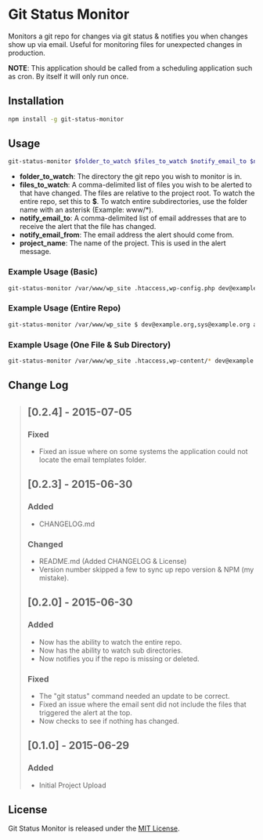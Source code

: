 # Git Status Monitor

Monitors a git repo for changes via git status & notifies you when changes show up via email. Useful for monitoring files for unexpected changes in production.

**NOTE**: This application should be called from a scheduling application such as cron. By itself it will only run once.

## Installation

```bash
npm install -g git-status-monitor
```

## Usage

```bash
git-status-monitor $folder_to_watch $files_to_watch $notify_email_to $notify_email_from $project_name
```

 * **folder_to_watch**: The directory the git repo you wish to monitor is in.
 * **files_to_watch**: A comma-delimited list of files you wish to be alerted to that have changed. The files are relative to the project root. To watch the entire repo, set this to **$**. To watch entire subdirectories, use the folder name with an asterisk (Example: www/*).
 * **notify_email_to**: A comma-delimited list of email addresses that are to receive the alert that the file has changed.
 * **notify_email_from**: The email address the alert should come from.
 * **project_name**: The name of the project. This is used in the alert message.

### Example Usage (Basic)

```bash
git-status-monitor /var/www/wp_site .htaccess,wp-config.php dev@example.org,sys@example.org alerts@example.org "My WP Site"
```

### Example Usage (Entire Repo)

```bash
git-status-monitor /var/www/wp_site $ dev@example.org,sys@example.org alerts@example.org "My WP Site"
```

### Example Usage (One File & Sub Directory)

```bash
git-status-monitor /var/www/wp_site .htaccess,wp-content/* dev@example.org,sys@example.org alerts@example.org "My WP Site"
```

## Change Log

> ## [0.2.4] - 2015-07-05
> ### Fixed
> - Fixed an issue where on some systems the application could not locate the email templates folder. 
> 
> ## [0.2.3] - 2015-06-30
> ### Added
> - CHANGELOG.md
> 
> ### Changed
> - README.md (Added CHANGELOG & License)
> - Version number skipped a few to sync up repo version & NPM (my mistake).
> 
> ## [0.2.0] - 2015-06-30
> ### Added
> - Now has the ability to watch the entire repo.
> - Now has the ability to watch sub directories.
> - Now notifies you if the repo is missing or deleted.
> 
> ### Fixed
> - The "git status" command needed an update to be correct.
> - Fixed an issue where the email sent did not include the files that triggered the alert at the top.
> - Now checks to see if nothing has changed.
> 
> ## [0.1.0] - 2015-06-29
> ### Added
> - Initial Project Upload


## License

Git Status Monitor is released under the [MIT License](http://www.opensource.org/licenses/MIT).
